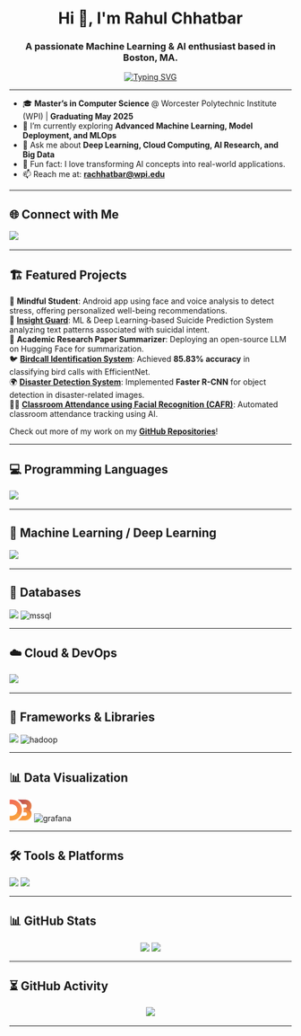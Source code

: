 <h1 align="center">Hi 👋, I'm Rahul Chhatbar</h1>
<h3 align="center">A passionate Machine Learning & AI enthusiast based in Boston, MA.</h3>

<p align="center">
 <a href="https://git.io/typing-svg"><img src="https://readme-typing-svg.herokuapp.com?font=Fira+Code&weight=500&size=22&duration=5000&pause=750&center=true&vCenter=true&width=1000&lines=Machine+Learning+%7C+Cloud+Computing+%7C+Big+Data+%7C+AI+Research;Always+learning+something+new..." alt="Typing SVG" /></a>
</p>

---

- 🎓 **Master’s in Computer Science** @ Worcester Polytechnic Institute (WPI) | **Graduating May 2025**
- 🚀 I’m currently exploring **Advanced Machine Learning, Model Deployment, and MLOps**
- 💬 Ask me about **Deep Learning, Cloud Computing, AI Research, and Big Data**
- 🧠 Fun fact: I love transforming AI concepts into real-world applications.
- 📫 Reach me at: **rachhatbar@wpi.edu**

---

## 🌐 Connect with Me  

<p align="left">
  <a href="https://linkedin.com/in/rahulchhatbar" target="_blank">
    <img src="https://skillicons.dev/icons?i=linkedin">
  </a>
</p>

---

## 🏗️ Featured Projects  

📱 **Mindful Student**: Android app using face and voice analysis to detect stress, offering personalized well-being recommendations.  
🧠 **[Insight Guard](https://rahulchhatbar.github.io/Suicide_Prediction_Website/)**: ML & Deep Learning-based Suicide Prediction System analyzing text patterns associated with suicidal intent.  
📄 **Academic Research Paper Summarizer**: Deploying an open-source LLM on Hugging Face for summarization.  
🐦 **[Birdcall Identification System](https://github.com/RahulChhatbar/Birdcall-Classification-Using-Deep-Learning)**: Achieved **85.83% accuracy** in classifying bird calls with EfficientNet.  
🌍 **[Disaster Detection System](https://github.com/RahulChhatbar/Disaster-Detection)**: Implemented **Faster R-CNN** for object detection in disaster-related images.  
🧑‍🎓 **[Classroom Attendance using Facial Recognition (CAFR)](https://github.com/RahulChhatbar/Classroom-Attendance-using-Facial-Recognition-CAFR)**: Automated classroom attendance tracking using AI.  

Check out more of my work on my **[GitHub Repositories](https://github.com/rahulchhatbar)**!  

---

## 💻 Programming Languages  

<p>
  <img src="https://skillicons.dev/icons?i=python,java,scala,bash,javascript" />
</p>

---

## 🤖 Machine Learning / Deep Learning  

<p>
  <img src="https://skillicons.dev/icons?i=tensorflow,pytorch,opencv" />
</p>

---

## 🧠 Databases  

<p>
  <img src="https://skillicons.dev/icons?i=mongodb,mysql,postgresql,sqlite" />
  <img src="https://www.svgrepo.com/show/303229/microsoft-sql-server-logo.svg" alt="mssql" width="40" height="40" />
</p>

---

## ☁️ Cloud & DevOps  

<p>
  <img src="https://skillicons.dev/icons?i=aws,gcp,azure,docker,kubernetes,linux,git" />
</p>

---

## 🧩 Frameworks & Libraries  

<p>
  <img src="https://skillicons.dev/icons?i=react,graphql,nextjs,nodejs,express,flask" />
  <img src="https://www.vectorlogo.zone/logos/apache_hadoop/apache_hadoop-icon.svg" height="40" alt="hadoop" />
</p>

---

## 📊 Data Visualization  

<p>
  <img src="https://raw.githubusercontent.com/devicons/devicon/master/icons/d3js/d3js-original.svg" width="40" height="40" alt="d3js" />
  <img src="https://www.vectorlogo.zone/logos/grafana/grafana-icon.svg" width="40" height="40" alt="grafana" />
</p>

---

## 🛠️ Tools & Platforms  

<p>
  <img src="https://skillicons.dev/icons?i=linux,git" />
  <img src="https://skillicons.dev/icons?i=tailwind" />
</p>

---

## 📊 GitHub Stats  

<p align="center">
  <img src="https://github-readme-stats.vercel.app/api?username=rahulchhatbar&show_icons=true&theme=radical&hide=stars"/>
  <img src="https://github-readme-stats.vercel.app/api/top-langs/?username=rahulchhatbar&layout=compact&theme=radical" />
</p>

---

## ⏳ GitHub Activity  

<p align="center">
  <img src="https://github-readme-streak-stats.herokuapp.com/?user=rahulchhatbar&theme=radical" />
</p>

---
